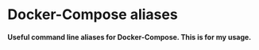# Docker-Compose aliases

#### Useful command line aliases for Docker-Compose. This is for my usage.
